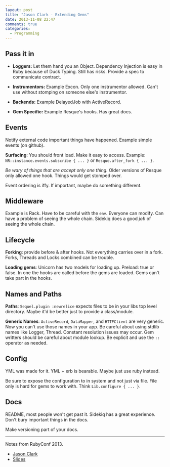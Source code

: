 ```yaml
---
layout: post
title: "Jason Clark - Extending Gems"
date: 2013-11-08 22:47
comments: true
categories: 
  - Programming
---
```


## Pass it in 

* **Loggers:** Let them hand you an Object. Dependency Injection is easy in Ruby because of Duck Typing. Still has risks. Provide a spec to communicate contract.

* **Instrumentors:** Example Excon. Only one instrumentor allowed. Can't use without stomping on someone else's instrumentor.

* **Backends:** Example DelayedJob with ActiveRecord. 

* **Gem Specific:** Example Resque's hooks. Has great docs.

## Events 

Notify external code important things have happened. Example simple events (on github). 

**Surfacing**: You should front load. Make it easy to access. Example: `NR::instance.events.subscribe { ... }` or `Resque.after_fork { ... }`. 

*Be wary of things that are accept only one thing.* Older versions of Resque only allowed one hook. Things would get stomped over.

Event ordering is iffy. If important, maybe do something different. 

## Middleware

Example is Rack. Have to be careful with the `env`. Everyone can modify. Can have a problem of seeing the whole chain. Sidekiq does a good *job* of seeing the whole chain. 

## Lifecycle 

**Forking**: provide before & after hooks. Not everything carries over in a fork. Forks, Threads and Locks combined can be trouble. 

**Loading gems**: Unicorn has two models for loading up. Preload: true or false. In one the hooks are called before the gems are loaded. Gems can't take part in the hooks. 

## Names and Paths

**Paths**: `Sequel.plugin :newrelice` expects files to be in your libs top level directory. Maybe it'd be better just to provide a class/module. 

**Generic Names**: `ActiveRecord`, `DataMapper`, and `HTTPClient` are very generic. Now you can't use those names in your app. Be careful about using stdlib names like Logger, Thread. Constant resolution issues may occur. Gem writters should be careful about module lookup. Be explicit and use the `::` operator as needed.

## Config

YML was made for it. YML + erb is bearable. Maybe just use ruby instead. 

Be sure to expose the configuration to in system and not just via file. File only is hard for gems to work with. Think `Lib.configure { ... }`. 

## Docs

README, most people won't get past it. Sidekiq has a great experience. Don't bury important things in the docs. 

Make versioning part of your docs.



---- 

Notes from RubyConf 2013.

* [Jason Clark](https://github.com/jasonrclark) 
* [Slides](https://speakerdeck.com/jasonrclark/extending-gems-patterns-and-anti-patterns-of-making-your-gem-pluggable)

